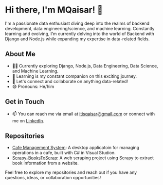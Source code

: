 # Hi there, I'm MQaisar! 👋

I'm a passionate data enthusiast diving deep into the realms of backend development, data engineering/science, and machine learning. Constantly learning and evolving, I'm currently delving into the world of Backend with Django and Node.js while expanding my expertise in data-related fields.

## About Me

- 👨‍💻 Currently exploring Django, Node.js, Data Engineering, Data Science, and Machine Learning.
- 🌱 Learning is my constant companion on this exciting journey.
- 💬 Let's connect and collaborate on anything data-related!
- 😄 Pronouns: He/him
  
## Get in Touch

- 📫 You can reach me via email at [itisqaisar@gmail.com](mailto:itisqaisar@gmail.com) or connect with me on [LinkedIn](https://www.linkedin.com/in/muhammad-qaisar-230782185/).

## Repositories

- [Cafe Management System](https://github.com/IamMQaisar/Cafe-Management-System): A desktop applicatoin for managing operations in a cafe, built with C# in Visual Studion.
- [Scrapy-BooksToScrap](https://github.com/IamMQaisar/Scrapy-BooksToScrap): A web scraping project using Scrapy to extract book information from a website.

Feel free to explore my repositories and reach out if you have any questions, ideas, or collaboration opportunities!

